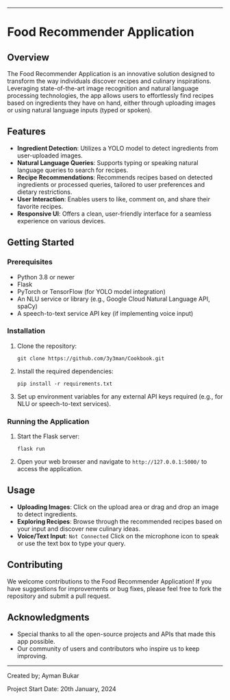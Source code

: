 
---

# Food Recommender Application

## Overview

The Food Recommender Application is an innovative solution designed to transform the way individuals discover recipes and culinary inspirations. Leveraging state-of-the-art image recognition and natural language processing technologies, the app allows users to effortlessly find recipes based on ingredients they have on hand, either through uploading images or using natural language inputs (typed or spoken).

## Features

- **Ingredient Detection**: Utilizes a YOLO model to detect ingredients from user-uploaded images.
- **Natural Language Queries**: Supports typing or speaking natural language queries to search for recipes.
- **Recipe Recommendations**: Recommends recipes based on detected ingredients or processed queries, tailored to user preferences and dietary restrictions.
- **User Interaction**: Enables users to like, comment on, and share their favorite recipes.
- **Responsive UI**: Offers a clean, user-friendly interface for a seamless experience on various devices.

## Getting Started

### Prerequisites

- Python 3.8 or newer
- Flask
- PyTorch or TensorFlow (for YOLO model integration)
- An NLU service or library (e.g., Google Cloud Natural Language API, spaCy)
- A speech-to-text service API key (if implementing voice input)

### Installation

1. Clone the repository:
   ```
   git clone https://github.com/3y3man/Cookbook.git
   ```
2. Install the required dependencies:
   ```
   pip install -r requirements.txt
   ```
3. Set up environment variables for any external API keys required (e.g., for NLU or speech-to-text services).

### Running the Application

1. Start the Flask server:
   ```
   flask run
   ```
2. Open your web browser and navigate to `http://127.0.0.1:5000/` to access the application.

## Usage

- **Uploading Images**: Click on the upload area or drag and drop an image to detect ingredients.
- **Exploring Recipes**: Browse through the recommended recipes based on your input and discover new culinary ideas.
- **Voice/Text Input**: `Not Connected` Click on the microphone icon to speak or use the text box to type your query. 

## Contributing

We welcome contributions to the Food Recommender Application! If you have suggestions for improvements or bug fixes, please feel free to fork the repository and submit a pull request.

## Acknowledgments

- Special thanks to all the open-source projects and APIs that made this app possible.
- Our community of users and contributors who inspire us to keep improving.

---

Created by; 
Ayman Bukar

Project Start Date: 20th January, 2024
